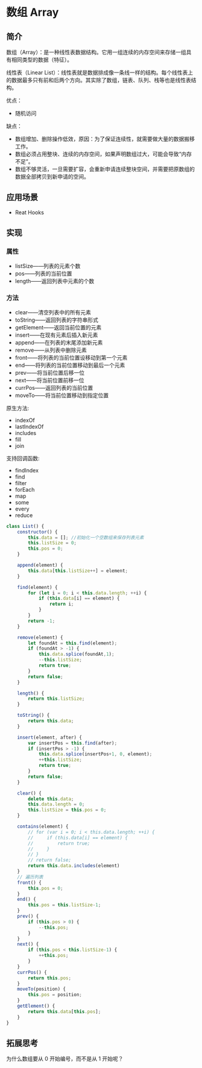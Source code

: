 # 数组 Array

## 简介

数组（Array）：是一种线性表数据结构。它用一组连续的内存空间来存储一组具有相同类型的数据（特征）。

线性表（Linear List）：线性表就是数据排成像一条线一样的结构。每个线性表上的数据最多只有前和后两个方向。其实除了数组，链表、队列、栈等也是线性表结构。

优点：

- 随机访问

缺点：

- 数组增加、删除操作低效，原因：为了保证连续性，就需要做大量的数据搬移工作。
- 数组必须占用整块、连续的内存空间，如果声明数组过大，可能会导致“内存不足”。
- 数组不够灵活，一旦需要扩容，会重新申请连续整块空间，并需要把原数组的数据全部拷贝到新申请的空间。

## 应用场景

- Reat Hooks

## 实现

### 属性

- listSize——列表的元素个数
- pos——列表的当前位置
- length——返回列表中元素的个数

### 方法

- clear——清空列表中的所有元素
- toString——返回列表的字符串形式
- getElement——返回当前位置的元素
- insert——在现有元素后插入新元素
- append——在列表的末尾添加新元素
- remove——从列表中删除元素
- front——将列表的当前位置设移动到第一个元素
- end——将列表的当前位置移动到最后一个元素
- prev——将当前位置后移一位
- next——将当前位置前移一位
- currPos——返回列表的当前位置
- moveTo——将当前位置移动到指定位置

原生方法:

- indexOf
- lastIndexOf
- includes
- fill
- join

支持回调函数:

- findIndex
- find
- filter
- forEach
- map
- some
- every
- reduce

```js
class List() {
    constructor() {
        this.data = []; //初始化一个空数组来保存列表元素
        this.listSize = 0;
        this.pos = 0;
    }

    append(element) {
        this.data[this.listSize++] = element;
    }

    find(element) {
        for (let i = 0; i < this.data.length; ++i) {
            if (this.data[i] == element) {
                return i;
            }
        }
        return -1;
    }

    remove(element) {
        let foundAt = this.find(element);
        if (foundAt > -1) {
            this.data.splice(foundAt,1);
            --this.listSize;
            return true;
        }
        return false;
    }

    length() {
        return this.listSize;
    }

    toString() {
        return this.data;
    }

    insert(element, after) {
        var insertPos = this.find(after);
        if (insertPos > -1) {
            this.data.splice(insertPos+1, 0, element);
            ++this.listSize;
            return true;
        }
        return false;
    }

    clear() {
        delete this.data;
        this.data.length = 0;
        this.listSize = this.pos = 0;
    }

    contains(element) {
        // for (var i = 0; i < this.data.length; ++i) {
        //     if (this.data[i] == element) {
        //         return true;
        //     }
        // }
        // return false;
        return this.data.includes(element)
    }
    // 遍历列表
    front() {
        this.pos = 0;
    }
    end() {
        this.pos = this.listSize-1;
    }
    prev() {
        if (this.pos > 0) {
            --this.pos;
        }
    }
    next() {
        if (this.pos < this.listSize-1) {
            ++this.pos;
        }
    }
    currPos() {
        return this.pos;
    }
    moveTo(position) {
        this.pos = position;
    }
    getElement() {
        return this.data[this.pos];
    }
}
```

## 拓展思考

为什么数组要从 0 开始编号，而不是从 1 开始呢？
